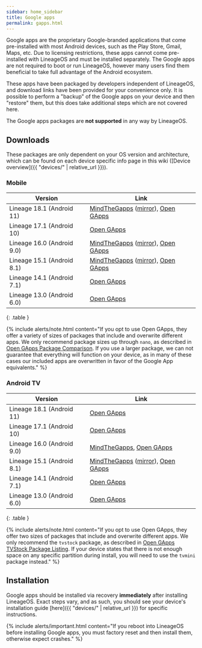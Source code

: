 ```yaml
---
sidebar: home_sidebar
title: Google apps
permalink: gapps.html
---
```

Google apps are the proprietary Google-branded applications that come pre-installed with most Android devices, such as the Play Store, Gmail, Maps, etc.
Due to licensing restrictions, these apps cannot come pre-installed with LineageOS and must be installed separately. The Google apps are not required to
boot or run LineageOS, however many users find them beneficial to take full advantage of the Android ecosystem.

These apps have been packaged by developers independent of LineageOS, and download links have been provided for your convenience only. It is possible to perform
a "backup" of the Google apps on your device and then "restore" them, but this does take additional steps which are not covered here.

The Google apps packages are **not supported** in any way by LineageOS.

## Downloads


These packages are only dependent on your OS version and architecture, which can be found on each device specific info page in this wiki ([Device overview]({{ "devices/" | relative_url }})).

### Mobile

|Version                   |Link                                                   |
|--------------------------|-------------------------------------------------------|
|Lineage 18.1 (Android 11)|[MindTheGapps](https://androidfilehost.com/?w=files&flid=322935) ([mirror](http://downloads.codefi.re/jdcteam/javelinanddart/gapps)), [Open GApps](https://opengapps.org/?api=11.0&variant=nano)|
|Lineage 17.1 (Android 10)|[Open GApps](https://opengapps.org/?api=10.0&variant=nano)|
|Lineage 16.0 (Android 9.0)|[MindTheGapps](https://androidfilehost.com/?w=files&flid=170282) ([mirror](http://downloads.codefi.re/jdcteam/javelinanddart/gapps)), [Open GApps](https://opengapps.org/?api=9.0&variant=nano)|
|Lineage 15.1 (Android 8.1)|[MindTheGapps](https://androidfilehost.com/?w=files&flid=170282) ([mirror](http://downloads.codefi.re/jdcteam/javelinanddart/gapps)), [Open GApps](https://opengapps.org/?api=8.1&variant=nano)|
|Lineage 14.1 (Android 7.1)|[Open GApps](https://opengapps.org/?api=7.1&variant=nano)|
|Lineage 13.0 (Android 6.0)|[Open GApps](https://opengapps.org/?api=6.0&variant=nano)|
{: .table }

{% include alerts/note.html content="If you opt to use Open GApps, they offer a variety of sizes of packages that include and overwrite different apps. We only recommend package sizes up through `nano`, as described in [Open GApps Package Comparison](https://github.com/opengapps/opengapps/wiki/Package-Comparison). If you use a larger package, we can not guarantee that everything will function on your device, as in many of these cases our included apps are overwritten in favor of the Google App equivalents." %}

### Android TV

Version                   |Link                                                   |
|--------------------------|-------------------------------------------------------|
|Lineage 18.1 (Android 11)|[Open GApps](https://opengapps.org/?api=11.0&variant=tvstock)|
|Lineage 17.1 (Android 10)|[Open GApps](https://opengapps.org/?api=10.0&variant=tvstock)|
|Lineage 16.0 (Android 9.0)|[MindTheGapps](https://androidfilehost.com/?w=files&flid=170282), [Open GApps](https://opengapps.org/?api=9.0&variant=tvstock)|
|Lineage 15.1 (Android 8.1)|[MindTheGapps](https://androidfilehost.com/?w=files&flid=170282) ([mirror](http://downloads.codefi.re/jdcteam/javelinanddart/gapps/old)), [Open GApps](https://opengapps.org/?api=8.1&variant=tvstock)|
|Lineage 14.1 (Android 7.1)|[Open GApps](https://opengapps.org/?api=7.1&variant=tvstock)|
|Lineage 13.0 (Android 6.0)|[Open GApps](https://opengapps.org/?api=6.0&variant=tvstock)|
{: .table }

{% include alerts/note.html content="If you opt to use Open GApps, they offer two sizes of packages that include and overwrite different apps. We only recommend the `tvstock` package, as described in [Open GApps TVStock Package Listing](https://github.com/opengapps/opengapps/wiki/TVStock-Package). If your device states that there is not enough space on any specific partition during install, you will need to use the `tvmini` package instead." %}

## Installation

Google apps should be installed via recovery **immediately** after installing LineageOS. Exact steps vary, and as such, you should see your device's installation guide [here]({{ "devices/" | relative_url }}) for specific instructions.

{% include alerts/important.html content="If you reboot into LineageOS before installing Google apps, you must factory reset and then install them, otherwise expect crashes." %}
